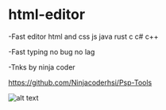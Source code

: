# html-editor



-Fast editor html and css js java rust c c# c++


-Fast typing no bug no lag


-Tnks by ninja coder

https://github.com/Ninjacoderhsi/Psp-Tools


![alt text](https://raw.githubusercontent.com/lord-readn/html-editor/main/Screenshot_%DB%B2%DB%B0%DB%B2%DB%B1%DB%B1%DB%B0%DB%B1%DB%B3-%DB%B1%DB%B2%DB%B1%DB%B6%DB%B3%DB%B2_html%20go%20pro.jpg)
